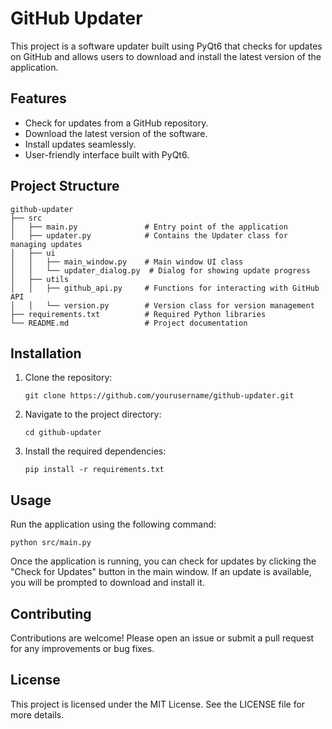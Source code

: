 # GitHub Updater

This project is a software updater built using PyQt6 that checks for updates on GitHub and allows users to download and install the latest version of the application.

## Features

- Check for updates from a GitHub repository.
- Download the latest version of the software.
- Install updates seamlessly.
- User-friendly interface built with PyQt6.

## Project Structure

```
github-updater
├── src
│   ├── main.py               # Entry point of the application
│   ├── updater.py            # Contains the Updater class for managing updates
│   ├── ui
│   │   ├── main_window.py    # Main window UI class
│   │   └── updater_dialog.py  # Dialog for showing update progress
│   ├── utils
│   │   ├── github_api.py     # Functions for interacting with GitHub API
│   │   └── version.py        # Version class for version management
├── requirements.txt          # Required Python libraries
└── README.md                 # Project documentation
```

## Installation

1. Clone the repository:
   ```
   git clone https://github.com/yourusername/github-updater.git
   ```
2. Navigate to the project directory:
   ```
   cd github-updater
   ```
3. Install the required dependencies:
   ```
   pip install -r requirements.txt
   ```

## Usage

Run the application using the following command:
```
python src/main.py
```

Once the application is running, you can check for updates by clicking the "Check for Updates" button in the main window. If an update is available, you will be prompted to download and install it.

## Contributing

Contributions are welcome! Please open an issue or submit a pull request for any improvements or bug fixes.

## License

This project is licensed under the MIT License. See the LICENSE file for more details.